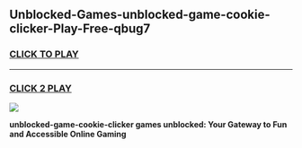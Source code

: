 
## Unblocked-Games-unblocked-game-cookie-clicker-Play-Free-qbug7
<h3>
<a href="https://premium76.site?title=unblocked-game-cookie-clicker&ref=18A1">CLICK TO PLAY</a></h3>
<hr>

<h3>
<a href="https://premium76.site?title=unblocked-game-cookie-clicker&ref=18A1">CLICK 2 PLAY</a>
  
</h3>

<a href="https://premium76.site?title=unblocked-game-cookie-clicker&ref=18A1"><img src="https://clearcache.store/games.png"></a>


**unblocked-game-cookie-clicker games unblocked: Your Gateway to Fun and Accessible Online Gaming**
